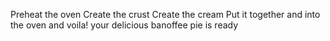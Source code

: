 Preheat the oven
Create the crust
Create the cream
Put it together and into the oven and voila!
your delicious banoffee pie is ready

